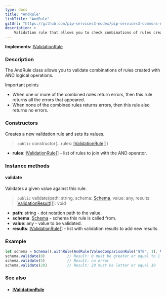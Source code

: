 ```yaml
---
type: docs
title: "AndRule"
linkTitle: "AndRule"
gitUrl: "https://github.com/pip-services3-nodex/pip-services3-commons-nodex"
description: >
    Validation rule that allows you to check combinations of rules created with AND logical operations.
---
```


**Implements:** [IValidationRule](../ivalidation_rule)

### Description

The AndRule class allows you to validate combinations of rules created with AND logical operations.

Important points

-  When one or more of the combined rules return errors, then this rule returns all the errors that appeared.
-  When none of the combined rules returns errors, then this rule also returns no errors.

### Constructors
Creates a new validation rule and sets its values.

> `public` constructor(...rules: [IValidationRule](../ivalidation_rule)[])

- **rules**: [IValidationRule](../ivalidation_rule)[] - list of rules to join with the AND operator.

### Instance methods

#### validate
Validates a given value against this rule.

> `public` validate(path: string, schema: [Schema](../schema), value: any, results: [ValidationResult](../validation_result)[]): void

- **path**: string - dot notation path to the value.
- **schema**: [Schema](../schema) - schema this rule is called from.
- **value**: any - value to be validated.
- **results**: [IValidationRule](../ivalidation_rule)[] - list with validation results to add new results.

### Example
```typescript
let schema = Schema().withRule(AndRule(ValueComparisonRule("GTE", 1), ValueComparisonRule("LTE", 10)))
schema.validate(0)          // Result: 0 must be greater or equal to 1
schema.validate(5)          // Result: no error
schema.validate(20)         // Result: 20 must be letter or equal 10

```

### See also
- #### [IValidationRule](../ivalidation_rule)
